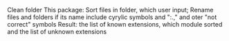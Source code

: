 Clean folder
This package:
Sort files in folder, which user input;
Rename files and folders if its name include cyrylic symbols and ":.," and oter "not correct" symbols
Result: the list of known extensions, which module sorted and the list of unknown extensions
